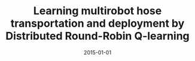---
# Documentation: https://wowchemy.com/docs/managing-content/

title: Learning multirobot hose transportation and deployment by Distributed Round-Robin
  Q-learning
subtitle: ''
summary: ''
authors:
- Borja Fernandez-Gauna
- Ismael Etxeberria-Agiriano
- Manuel Graña
tags: []
categories: []
date: '2015-01-01'
lastmod: 2022-10-07T05:03:24Z
featured: false
draft: false

# Featured image
# To use, add an image named `featured.jpg/png` to your page's folder.
# Focal points: Smart, Center, TopLeft, Top, TopRight, Left, Right, BottomLeft, Bottom, BottomRight.
image:
  caption: ''
  focal_point: ''
  preview_only: false

# Projects (optional).
#   Associate this post with one or more of your projects.
#   Simply enter your project's folder or file name without extension.
#   E.g. `projects = ["internal-project"]` references `content/project/deep-learning/index.md`.
#   Otherwise, set `projects = []`.
projects: []
publishDate: '2022-10-07T05:03:23.793140Z'
publication_types:
- '2'
abstract: ''
publication: '*PLoS ONE*'
doi: 10.1371/journal.pone.0127129
---